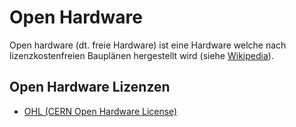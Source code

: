 # Open Hardware
Open hardware (dt. freie Hardware) ist eine Hardware welche nach lizenzkostenfreien Bauplänen hergestellt wird (siehe
[Wikipedia](http://de.wikipedia.org/wiki/Freie_Hardware)). 

## Open Hardware Lizenzen
* [OHL (CERN Open Hardware License)](http://de.wikipedia.org/wiki/CERN_Open_Hardware_License)

